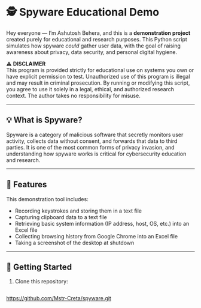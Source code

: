 # 🕵️ Spyware Educational Demo

Hey everyone — I’m Ashutosh Behera, and this is a **demonstration project** created purely for educational and research purposes. This Python script simulates how spyware *could* gather user data, with the goal of raising awareness about privacy, data security, and personal digital hygiene.  

⚠️ **DISCLAIMER**  
This program is provided strictly for educational use on systems you own or have explicit permission to test. Unauthorized use of this program is illegal and may result in criminal prosecution. By running or modifying this script, you agree to use it solely in a legal, ethical, and authorized research context. The author takes no responsibility for misuse.

---

## 💡 What is Spyware?

Spyware is a category of malicious software that secretly monitors user activity, collects data without consent, and forwards that data to third parties. It is one of the most common forms of privacy invasion, and understanding how spyware works is critical for cybersecurity education and research.

---

## 🎯 Features

This demonstration tool includes:
- Recording keystrokes and storing them in a text file  
- Capturing clipboard data to a text file  
- Retrieving basic system information (IP address, host, OS, etc.) into an Excel file  
- Collecting browsing history from Google Chrome into an Excel file  
- Taking a screenshot of the desktop at shutdown  

---

## 🚀 Getting Started

1. Clone this repository:
   ```bash
https://github.com/Mstr-Creta/spyware.git
